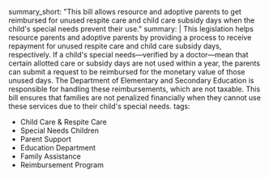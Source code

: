 summary_short: "This bill allows resource and adoptive parents to get reimbursed for unused respite care and child care subsidy days when the child's special needs prevent their use."
summary: |
  This legislation helps resource parents and adoptive parents by providing a process to receive repayment for unused respite care and child care subsidy days, respectively. If a child's special needs—verified by a doctor—mean that certain allotted care or subsidy days are not used within a year, the parents can submit a request to be reimbursed for the monetary value of those unused days. The Department of Elementary and Secondary Education is responsible for handling these reimbursements, which are not taxable. This bill ensures that families are not penalized financially when they cannot use these services due to their child's special needs.
tags:
  - Child Care & Respite Care
  - Special Needs Children
  - Parent Support
  - Education Department
  - Family Assistance
  - Reimbursement Program
